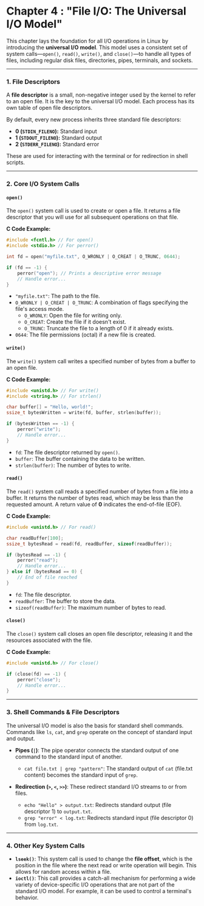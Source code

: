 # Chapter 4 : "File I/O: The Universal I/O Model" 

This chapter lays the foundation for all I/O operations in Linux by introducing the **universal I/O model**. This model uses a consistent set of system calls—`open()`, `read()`, `write()`, and `close()`—to handle all types of files, including regular disk files, directories, pipes, terminals, and sockets.

-----

### 1\. File Descriptors

A **file descriptor** is a small, non-negative integer used by the kernel to refer to an open file. It is the key to the universal I/O model. Each process has its own table of open file descriptors.

By default, every new process inherits three standard file descriptors:

  * **0 (`STDIN_FILENO`):** Standard input
  * **1 (`STDOUT_FILENO`):** Standard output
  * **2 (`STDERR_FILENO`):** Standard error

These are used for interacting with the terminal or for redirection in shell scripts.

-----

### 2\. Core I/O System Calls

#### `open()`

The `open()` system call is used to create or open a file. It returns a file descriptor that you will use for all subsequent operations on that file.

**C Code Example:**

```c
#include <fcntl.h> // For open()
#include <stdio.h> // For perror()

int fd = open("myfile.txt", O_WRONLY | O_CREAT | O_TRUNC, 0644);

if (fd == -1) {
    perror("open"); // Prints a descriptive error message
    // Handle error...
}
```

  * `"myfile.txt"`: The path to the file.
  * `O_WRONLY | O_CREAT | O_TRUNC`: A combination of flags specifying the file's access mode.
      * `O_WRONLY`: Open the file for writing only.
      * `O_CREAT`: Create the file if it doesn't exist.
      * `O_TRUNC`: Truncate the file to a length of 0 if it already exists.
  * `0644`: The file permissions (octal) if a new file is created.

#### `write()`

The `write()` system call writes a specified number of bytes from a buffer to an open file.

**C Code Example:**

```c
#include <unistd.h> // For write()
#include <string.h> // For strlen()

char buffer[] = "Hello, world!";
ssize_t bytesWritten = write(fd, buffer, strlen(buffer));

if (bytesWritten == -1) {
    perror("write");
    // Handle error...
}
```

  * `fd`: The file descriptor returned by `open()`.
  * `buffer`: The buffer containing the data to be written.
  * `strlen(buffer)`: The number of bytes to write.

#### `read()`

The `read()` system call reads a specified number of bytes from a file into a buffer. It returns the number of bytes read, which may be less than the requested amount. A return value of **0** indicates the end-of-file (EOF).

**C Code Example:**

```c
#include <unistd.h> // For read()

char readBuffer[100];
ssize_t bytesRead = read(fd, readBuffer, sizeof(readBuffer));

if (bytesRead == -1) {
    perror("read");
    // Handle error...
} else if (bytesRead == 0) {
    // End of file reached
}
```

  * `fd`: The file descriptor.
  * `readBuffer`: The buffer to store the data.
  * `sizeof(readBuffer)`: The maximum number of bytes to read.

#### `close()`

The `close()` system call closes an open file descriptor, releasing it and the resources associated with the file.

**C Code Example:**

```c
#include <unistd.h> // For close()

if (close(fd) == -1) {
    perror("close");
    // Handle error...
}
```

-----

### 3\. Shell Commands & File Descriptors

The universal I/O model is also the basis for standard shell commands. Commands like `ls`, `cat`, and `grep` operate on the concept of standard input and output.

  * **Pipes (`|`)**: The pipe operator connects the standard output of one command to the standard input of another.

      * `cat file.txt | grep "pattern"`: The standard output of `cat` (file.txt content) becomes the standard input of `grep`.

  * **Redirection (`>`, `<`, `>>`)**: These redirect standard I/O streams to or from files.

      * `echo "Hello" > output.txt`: Redirects standard output (file descriptor 1) to `output.txt`.
      * `grep "error" < log.txt`: Redirects standard input (file descriptor 0) from `log.txt`.

-----

### 4\. Other Key System Calls

  * **`lseek()`**: This system call is used to change the **file offset**, which is the position in the file where the next read or write operation will begin. This allows for random access within a file.
  * **`ioctl()`**: This call provides a catch-all mechanism for performing a wide variety of device-specific I/O operations that are not part of the standard I/O model. For example, it can be used to control a terminal's behavior.

